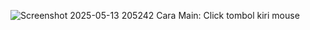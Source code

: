 ![Screenshot 2025-05-13 205242](https://github.com/user-attachments/assets/0ec7d2a3-800a-44fc-9e56-33503776a19a)
Cara Main: Click tombol kiri mouse
